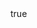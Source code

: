 ---
id: '57'
type: positions
slug: solano-county-children-and-families-commission-chair
label: Member
role: Chair
position:
post_id:
start_date:
end_date:
contact_type:
contact_label:
link_url:
link_note:
compensated:
created_at: '2017-03-05T01:59:46.583Z'
updated_at: '2021-06-02T03:23:42.724Z'
body:
  data:
    id: '13'
    type: bodies
person:
  data:
    id: '49'
    type: people

layout: position
---